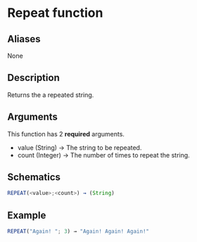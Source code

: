 # Repeat function

## Aliases

None

## Description

Returns the a repeated string.

## Arguments

This function has 2 **required** arguments.

- value (String) → The string to be repeated.
- count (Integer) → The number of times to repeat the string.

## Schematics

```js
REPEAT(<value>;<count>) → (String)
```

## Example

```js
REPEAT("Again! "; 3) → "Again! Again! Again!"
```
